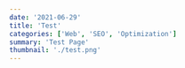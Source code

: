 ```yaml
---
date: '2021-06-29'
title: 'Test'
categories: ['Web', 'SEO', 'Optimization']
summary: 'Test Page'
thumbnail: './test.png'
---
```

